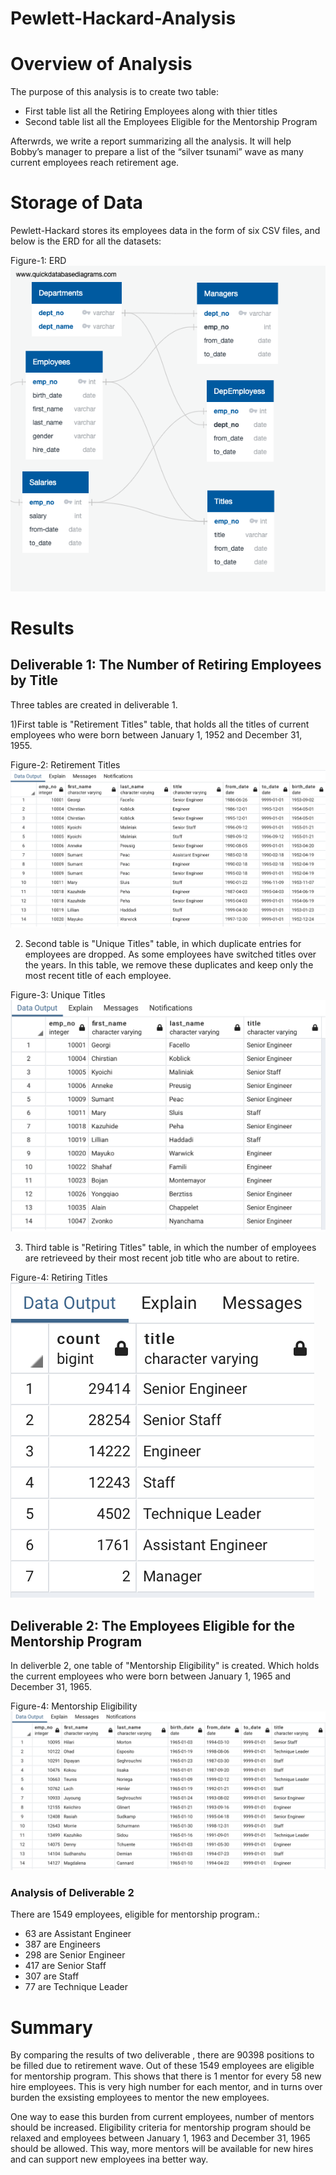 # Pewlett-Hackard-Analysis
# Overview of Analysis
The purpose of this analysis is to create two table:
* First table list all the Retiring Employees along with thier titles
* Second table list all the Employees Eligible for the Mentorship Program

Afterwrds, we write a report summarizing all the analysis. It will help Bobby’s manager to prepare a list of the “silver tsunami” wave as many current employees reach retirement age.

# Storage of Data
Pewlett-Hackard stores its employees data in the form of six CSV files, and below is the ERD for all the datasets:

Figure-1: 
ERD![ERD OFPewlett-Hackard Data](https://github.com/FatimaJHussain/Pewlett-Hackard-Analysis/blob/main/EmployeeDB.png)

# Results
## Deliverable 1: The Number of Retiring Employees by Title
 Three tables are created in deliverable 1. 

1)First table is "Retirement Titles" table, that holds all the titles of current employees who were born between January 1, 1952 and December 31, 1955. 

Figure-2: 
Retirement Titles![Retirement Titles](https://github.com/FatimaJHussain/Pewlett-Hackard-Analysis/blob/main/Retirement_title.png)

2) Second table is "Unique Titles" table, in which duplicate entries for employees are dropped. As some employees have switched titles over the years. In this table, we remove these duplicates and keep only the most recent title of each employee.

Figure-3: 
Unique Titles![Unique Titles](https://github.com/FatimaJHussain/Pewlett-Hackard-Analysis/blob/main/unique_table.png)

3) Third table is "Retiring Titles" table, in which the number of employees are retrieveed by their most recent job title who are about to retire.

Figure-4: 
Retiring Titles![Retiring Titles](https://github.com/FatimaJHussain/Pewlett-Hackard-Analysis/blob/main/retiring_table.png)

## Deliverable 2: The Employees Eligible for the Mentorship Program
In deliverble 2, one table of "Mentorship Eligibility" is created. Which holds the current employees who were born between January 1, 1965 and December 31, 1965.

Figure-4: 
Mentorship Eligibility![Mentorship Eligibility](https://github.com/FatimaJHussain/Pewlett-Hackard-Analysis/blob/main/mentorship.png)

### Analysis of Deliverable 2
There are 1549 employees, eligible for mentorship program.:
* 63 are Assistant Engineer
* 387 are Engineers
* 298 are Senior Engineer
* 417 are Senior Staff
* 307 are Staff
* 77 are Technique Leader
# Summary
By comparing the results of two deliverable , there are 90398 positions to be filled due to retirement wave.  Out of these 1549 employees are eligible for mentorship program. This shows that there is 1 mentor for every 58 new hire employees. This is very high number for each mentor, and in turns over burden the exsisting employees to mentor the new employees. 

One way to ease this burden from current employees, number of mentors should be increased. Eligibility criteria for mentorship program should be relaxed and employees between January 1, 1963 and December 31, 1965 should be allowed. This way, more mentors will be available for new hires and can support new employees ina better way.
